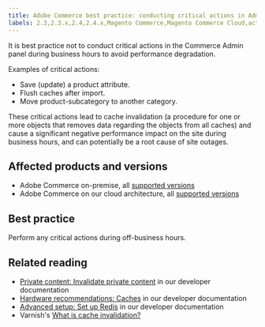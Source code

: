 ```yaml
---
title: Adobe Commerce best practice: conducting critical actions in Admin
labels: 2.3,2.3.x,2.4,2.4.x,Magento Commerce,Magento Commerce Cloud,actions,cache invalidation,critical,event,flush,log,move,save,Adobe Commerce,Adobe Commerce on our cloud architecture,Adobe Commerce on-premise
---
```


It is best practice not to conduct critical actions in the Commerce Admin panel during business hours to avoid performance degradation.

Examples of critical actions:

* Save (update) a product attribute.
* Flush caches after import.
* Move product-subcategory to another category.

These critical actions lead to cache invalidation (a procedure for one or more objects that removes data regarding the objects from all caches) and cause a significant negative performance impact on the site during business hours, and can potentially be a root cause of site outages.

## Affected products and versions

* Adobe Commerce on-premise, all [supported versions](https://magento.com/sites/default/files/magento-software-lifecycle-policy.pdf)
* Adobe Commerce on our cloud architecture, all [supported versions](https://magento.com/sites/default/files/magento-software-lifecycle-policy.pdf)

## Best practice

Perform any critical actions during off-business hours.

## Related reading

* [Private content: Invalidate private content](https://devdocs.magento.com/guides/v2.4/extension-dev-guide/cache/page-caching/private-content.html#invalidate-private-content) in our developer documentation
* [Hardware recommendations: Caches](https://devdocs.magento.com/guides/v2.4/performance-best-practices/hardware.html#caches) in our developer documentation
* [Advanced setup: Set up Redis](https://devdocs.magento.com/guides/v2.4/performance-best-practices/advanced-setup.html#set-up-redis) in our developer documentation
* Varnish's [What is cache invalidation?](https://www.varnish-software.com/glossary/what-is-cache-invalidation/)
